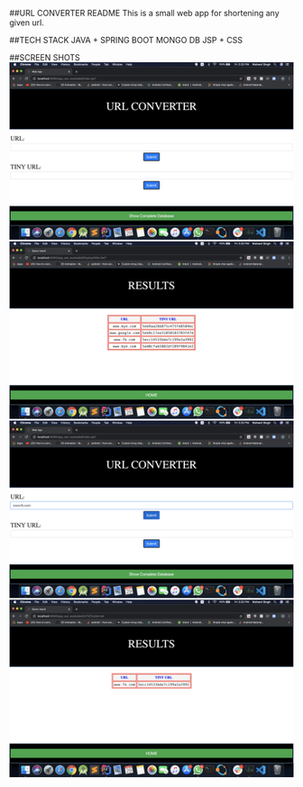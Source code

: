 ##URL CONVERTER README
This is a small web app for shortening any given url.

##TECH STACK
JAVA + SPRING BOOT
MONGO DB
JSP + CSS

##SCREEN SHOTS
![](screenshots/1.jpg)
![](screenshots/2.jpg)
![](screenshots/3.jpg)
![](screenshots/4.jpg)
